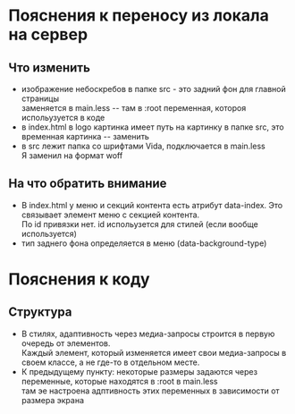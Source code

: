 # Пояснения к переносу из локала на сервер
## Что изменить
- изображение небоскребов в папке src - это задний фон для главной страницы\
заменяется в main.less -- там в :root переменная, котороя испольузуется в коде
- в index.html в logo картинка имеет путь на картинку в папке src, это временная картинка -- заменить
- в src лежит папка со шрифтами Vida, подключается в main.less\
Я заменил на формат woff

## На что обратить внимание
- В index.html у меню и секций контента есть атрибут data-index. Это связывает элемент меню с секцией контента.\
По id привязки нет. id испольузется для стилей (если вообще используется)
- тип заднего фона определяется в меню (data-background-type)


# Пояснения к коду
## Структура
- В стилях, адаптивность через медиа-запросы строится в первую очередь от элементов.\
Каждый элемент, который изменяется имеет свои медиа-запросы в своем классе, а не где-то в отдельном месте.
- К предыдущему пункту: некоторые размеры задаются через переменные, которые находятся в :root в main.less\
там эе настроена адптивность этих переменных в зависимости от размера экрана